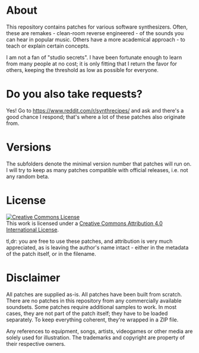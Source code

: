 # About

This repository contains patches for various software synthesizers. Often, these are remakes - clean-room reverse engineered - of the sounds you can hear in popular music. Others have a more academical approach - to teach or explain certain concepts.

I am not a fan of "studio secrets". I have been fortunate enough to learn from many people at no cost; it is only fitting that I return the favor for others, keeping the threshold as low as possible for everyone.

# Do you also take requests?

Yes! Go to https://www.reddit.com/r/synthrecipes/ and ask and there's a good chance I respond; that's where a lot of these patches also originate from.

# Versions

The subfolders denote the minimal version number that patches will run on. I will try to keep as many patches compatible with official 
releases, i.e. not any random beta.

# License

<a rel="license" href="http://creativecommons.org/licenses/by/4.0/"><img alt="Creative Commons License" style="border-width:0" src="https://i.creativecommons.org/l/by/4.0/80x15.png" /></a><br />This work is licensed under a <a rel="license" href="http://creativecommons.org/licenses/by/4.0/">Creative Commons Attribution 4.0 International License</a>.

tl,dr: you are free to use these patches, and attribution is very much appreciated, as is leaving the author's name intact - either in the metadata of the patch itself, or in the filename.

# Disclaimer

All patches are supplied as-is. All patches have been built from scratch. There are no patches in this repository from any commercially available soundsets. Some patches require additional samples to work. In most cases, they are not part of the patch itself; they have to be loaded separately. To keep everything coherent, they're wrapped in a ZIP file.

Any references to equipment, songs, artists, videogames or other media are solely used for illustration. The trademarks and copyright are property of their respective owners.
